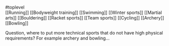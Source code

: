 #toplevel  
[[Running]]
[[Bodyweight training]]
[[Swimming]]
[[Winter sports]]
[[Martial arts]]
[[Bouldering]]
[[Racket sports]]
[[Team sports]]
[[Cycling]]
[[Archery]]
[[Bowling]]


Question, where to put more technical sports that do not have high physical requirements? For example archery and bowling...